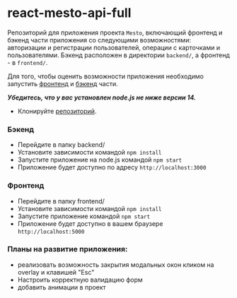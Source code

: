 # react-mesto-api-full
Репозиторий для приложения проекта `Mesto`,
включающий фронтенд и бэкенд части приложения со следующими возможностями:
авторизации и регистрации пользователей, 
операции с карточками и пользователями.
Бэкенд расположен в директории `backend/`, а фронтенд - в `frontend/`.


Для того, чтобы оценить возможности приложения необходимо 
запустить [фронтенд](https://github.com/srvds8080/react-mesto-api-full/tree/main/frontend/#readme) и [бэкенд](https://github.com/srvds8080/react-mesto-api-full/tree/main/backend/#readme) части.

***Убедитесь, что у вас установлен node.js не ниже версии 14.***
* Клонируйте [репозиторий](https://github.com/srvds8080/react-mesto-api-full.git).
### Бэкенд
* Перейдите в папку backend/
* Установите зависимости командой `npm install`
* Запустите приложение на node.js командой `npm start`
* Приложение будет доступно по адресу `http://localhost:3000`
### Фронтенд                                                   
* Перейдите в папку frontend/ 
* Установите зависимости командой `npm install`
* Запустите приложение командой `npm start`
* Приложение будет доступно в вашем браузере `http://localhost:5000`

### Планы на развитие приложения: 
- реализовать возможность закрытия модальных окон кликом на overlay и клавишей "Esc"
- Настроить корректную валидацию форм
- добавить анимации в проект
